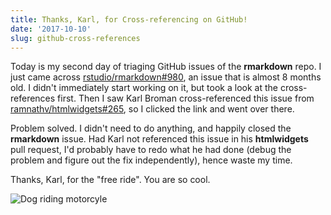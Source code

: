 ```yaml
---
title: Thanks, Karl, for Cross-referencing on GitHub!
date: '2017-10-10'
slug: github-cross-references
---
```


Today is my second day of triaging GitHub issues of the **rmarkdown** repo. I just came across [rstudio/rmarkdown#980](https://github.com/rstudio/rmarkdown/issues/980), an issue that is almost 8 months old. I didn't immediately start working on it, but took a look at the cross-references first. Then I saw Karl Broman cross-referenced this issue from [ramnathv/htmlwidgets#265](https://github.com/ramnathv/htmlwidgets/pull/265), so I clicked the link and went over there.

Problem solved. I didn't need to do anything, and happily closed the **rmarkdown** issue. Had Karl not referenced this issue in his **htmlwidgets** pull request, I'd probably have to redo what he had done (debug the problem and figure out the fix independently), hence waste my time.

Thanks, Karl, for the "free ride". You are so cool.

![Dog riding motorcyle](https://slides.yihui.org/gif/dog-motor.gif)
